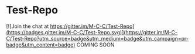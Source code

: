 # Test-Repo

[![Join the chat at https://gitter.im/M-C-C/Test-Repo](https://badges.gitter.im/M-C-C/Test-Repo.svg)](https://gitter.im/M-C-C/Test-Repo?utm_source=badge&utm_medium=badge&utm_campaign=pr-badge&utm_content=badge)
COMING SOON
